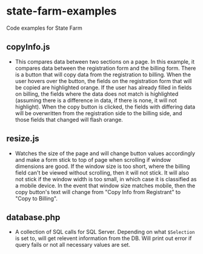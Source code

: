 # state-farm-examples
Code examples for State Farm 

## copyInfo.js
- This compares data between two sections on a page. In this example, it compares data between the registration form and the billing form. There is a button that will copy data from the registration to billing. When the user hovers over the button, the fields on the registration form that will be copied are highlighted orange. If the user has already filled in fields on billing, the fields where the data does not match is highlighted (assuming there is a difference in data, if there is none, it will not highlight). When the copy button is clicked, the fields with differing data will be overwritten from the registration side to the billing side, and those fields that changed will flash orange.


## resize.js
- Watches the size of the page and will change button values accordingly and make a form stick to top of page when scrolling if window dimensions are good. If the window size is too short, where the billing field can't be viewed without scrolling, then it will not stick. It will also not stick if the window width is too small, in which case it is classified as a mobile device. In the event that window size matches mobile, then the copy button's text will change from "Copy Info from Registrant" to "Copy to Billing". 


## database.php
- A collection of SQL calls for SQL Server. Depending on what `$Selection` is set to, will get relevent information from the DB. Will print out error if query fails or not all necessary values are set. 

